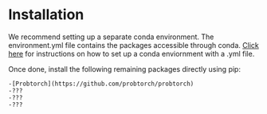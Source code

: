 # Installation
We recommend setting up a separate conda environment. The environment.yml file contains the packages accessible through conda.  [Click here](https://docs.conda.io/projects/conda/en/latest/user-guide/tasks/manage-environments.html?highlight=.yml#creating-an-environment-from-an-environment-yml-file
) for instructions on how to set up a conda enviornment with a .yml file.

Once done, install the following remaining packages directly using pip:

```
-[Probtorch](https://github.com/probtorch/probtorch)
-???
-???
-???
```
